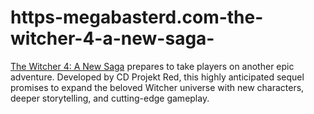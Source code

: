 # https-megabasterd.com-the-witcher-4-a-new-saga-
[The Witcher 4: A New Saga](https://megabasterd.com/the-witcher-4-a-new-saga/) prepares to take players on another epic adventure. Developed by CD Projekt Red, this highly anticipated sequel promises to expand the beloved Witcher universe with new characters, deeper storytelling, and cutting-edge gameplay.
